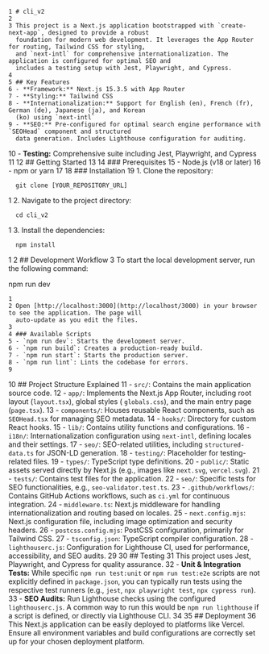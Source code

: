     1 # cli_v2
    2
    3 This project is a Next.js application bootstrapped with `create-next-app`, designed to provide a robust
      foundation for modern web development. It leverages the App Router for routing, Tailwind CSS for styling,
      and `next-intl` for comprehensive internationalization. The application is configured for optimal SEO and
      includes a testing setup with Jest, Playwright, and Cypress.
    4
    5 ## Key Features
    6 - **Framework:** Next.js 15.3.5 with App Router
    7 - **Styling:** Tailwind CSS
    8 - **Internationalization:** Support for English (en), French (fr), German (de), Japanese (ja), and Korean
      (ko) using `next-intl`
    9 - **SEO:** Pre-configured for optimal search engine performance with `SEOHead` component and structured
      data generation. Includes Lighthouse configuration for auditing.
   10 - **Testing:** Comprehensive suite including Jest, Playwright, and Cypress
   11
   12 ## Getting Started
   13
   14 ### Prerequisites
   15 - Node.js (v18 or later)
   16 - npm or yarn
   17
   18 ### Installation
   19 1.  Clone the repository:

      git clone [YOUR_REPOSITORY_URL]

   1 2.  Navigate to the project directory:

      cd cli_v2

   1 3.  Install the dependencies:

      npm install

   1
   2 ## Development Workflow
   3 To start the local development server, run the following command:

  npm run dev


    1
    2 Open [http://localhost:3000](http://localhost/3000) in your browser to see the application. The page will
      auto-update as you edit the files.
    3
    4 ### Available Scripts
    5 - `npm run dev`: Starts the development server.
    6 - `npm run build`: Creates a production-ready build.
    7 - `npm run start`: Starts the production server.
    8 - `npm run lint`: Lints the codebase for errors.
    9
   10 ## Project Structure Explained
   11 - `src/`: Contains the main application source code.
   12     - `app/`: Implements the Next.js App Router, including root layout (`layout.tsx`), global styles (
      `globals.css`), and the main entry page (`page.tsx`).
   13     - `components/`: Houses reusable React components, such as `SEOHead.tsx` for managing SEO metadata.
   14     - `hooks/`: Directory for custom React hooks.
   15     - `lib/`: Contains utility functions and configurations.
   16         - `i18n/`: Internationalization configuration using `next-intl`, defining locales and their
      settings.
   17         - `seo/`: SEO-related utilities, including `structured-data.ts` for JSON-LD generation.
   18     - `testing/`: Placeholder for testing-related files.
   19     - `types/`: TypeScript type definitions.
   20 - `public/`: Static assets served directly by Next.js (e.g., images like `next.svg`, `vercel.svg`).
   21 - `tests/`: Contains test files for the application.
   22     - `seo/`: Specific tests for SEO functionalities, e.g., `seo-validator.test.ts`.
   23 - `.github/workflows/`: Contains GitHub Actions workflows, such as `ci.yml` for continuous integration.
   24 - `middleware.ts`: Next.js middleware for handling internationalization and routing based on locales.
   25 - `next.config.mjs`: Next.js configuration file, including image optimization and security headers.
   26 - `postcss.config.mjs`: PostCSS configuration, primarily for Tailwind CSS.
   27 - `tsconfig.json`: TypeScript compiler configuration.
   28 - `lighthouserc.js`: Configuration for Lighthouse CI, used for performance, accessibility, and SEO audits.
   29
   30 ## Testing
   31 This project uses Jest, Playwright, and Cypress for quality assurance.
   32 - **Unit & Integration Tests:** While specific `npm run test:unit` or `npm run test:e2e` scripts are not
      explicitly defined in `package.json`, you can typically run tests using the respective test runners (e.g.,
      `jest`, `npx playwright test`, `npx cypress run`).
   33 - **SEO Audits:** Run Lighthouse checks using the configured `lighthouserc.js`. A common way to run this
      would be `npm run lighthouse` if a script is defined, or directly via Lighthouse CLI.
   34
   35 ## Deployment
   36 This Next.js application can be easily deployed to platforms like Vercel. Ensure all environment variables
      and build configurations are correctly set up for your chosen deployment platform.